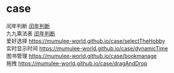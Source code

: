# case
闰年判断
<a href="https://mumulee-world.github.io/case/leapYear">闰年判断</a>  
九九乘法表
<a href="https://mumulee-world.github.io/case/multiplicationTable">闰年判断</a>  
爱好选择
https://mumulee-world.github.io/case/selectTheHobby  
实时显示时间
https://mumulee-world.github.io/case/dynamicTime  
图书管理
https://mumulee-world.github.io/case/bookmanage  
拖拽
https://mumulee-world.github.io/case/dragAndDrop  
